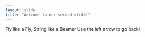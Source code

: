 ```yaml
---
layout: slide
title: "Welcome to our second slide!"
---
```

Fly like a Fly, String like a Beamer
Use the left arrow to go back!
